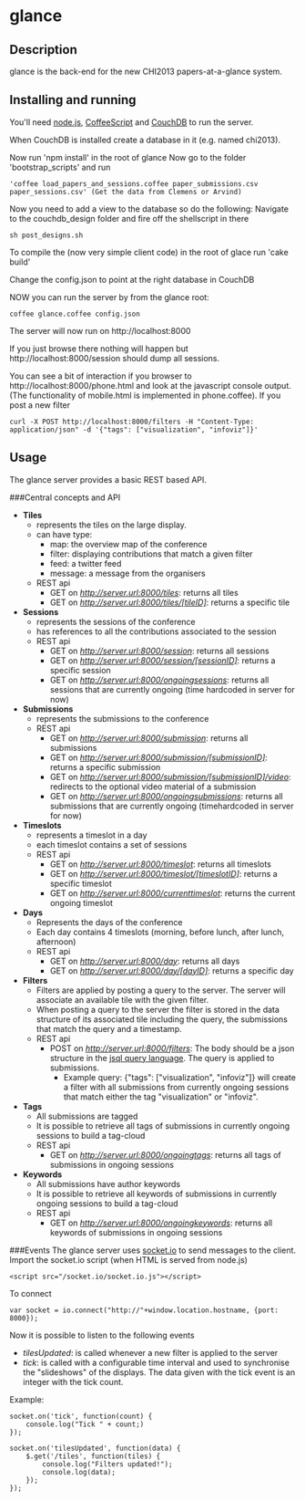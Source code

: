 glance
======

Description
-----------

glance is the back-end for the new CHI2013 papers-at-a-glance system.

Installing and running
----------------------

You'll need [node.js](http://nodejs.org), [CoffeeScript](http://coffeescript.org) and [CouchDB](http://couchdb.apache.org) to run the server.

When CouchDB is installed create a database in it (e.g. named chi2013). 

Now run 'npm install' in the root of glance
Now go to the folder 'bootstrap_scripts' and run 

    'coffee load_papers_and_sessions.coffee paper_submissions.csv paper_sessions.csv' (Get the data from Clemens or Arvind)

Now you need to add a view to the database so do the following:
Navigate to the couchdb_design folder and fire off the shellscript in there

    sh post_designs.sh

To compile the (now very simple client code) in the root of glace run 'cake build'

Change the config.json to point at the right database in CouchDB

NOW you can run the server by from the glance root:

    coffee glance.coffee config.json

The server will now run on http://localhost:8000

If you just browse there nothing will happen but http://localhost:8000/session should dump all sessions.

You can see a bit of interaction if you browser to http://localhost:8000/phone.html and look at the javascript console output. (The functionality of mobile.html is implemented in phone.coffee).
If you post a new filter

    curl -X POST http://localhost:8000/filters -H "Content-Type: application/json" -d '{"tags": ["visualization", "infoviz"]}'
    
    
Usage
------


The glance server provides a basic REST based API.

###Central concepts and API

 * __Tiles__
    + represents the tiles on the large display.
    + can have type:
      * map: the overview map of the conference
      * filter: displaying contributions that match a given filter
      * feed: a twitter feed
      * message: a message from the organisers
    + REST api
      * GET on _http://server.url:8000/tiles_: returns all tiles
      * GET on _http://server.url:8000/tiles/[tileID]_: returns a specific tile
 * __Sessions__
   + represents the sessions of the conference
   + has references to all the contributions associated to the session
   + REST api
     * GET on _http://server.url:8000/session_: returns all sessions
     * GET on _http://server.url:8000/session/[sessionID]_: returns a specific session
     * GET on _http://server.url:8000/ongoingsessions_: returns all sessions that are currently ongoing (time hardcoded in server for now)
 * __Submissions__
   + represents the submissions to the conference
   + REST api
     * GET on _http://server.url:8000/submission_: returns all submissions
     * GET on _http://server.url:8000/submission/[submissionID]_: returns a specific submission
     * GET on _http://server.url:8000/submission/[submissionID]/video_: redirects to the optional video material of a submission
     * GET on _http://server.url:8000/ongoingsubmissions_: returns all submissions that are currently ongoing (timehardcoded in server for now)
 * __Timeslots__
   + represents a timeslot in a day
   + each timeslot contains a set of sessions
   + REST api
     * GET on _http://server.url:8000/timeslot_: returns all timeslots
     * GET on _http://server.url:8000/timeslot/[timeslotID]_: returns a specific timeslot
     * GET on _http://server.url:8000/currenttimeslot_: returns the current ongoing timeslot
 * __Days__
   + Represents the days of the conference
   + Each day contains 4 timeslots (morning, before lunch, after lunch, afternoon)
   + REST api
     * GET on _http://server.url:8000/day_: returns all days
     * GET on _http://server.url:8000/day/[dayID]_: returns a specific day
 * __Filters__
   + Filters are applied by posting a query to the server. The server will associate an available tile with the given filter.
   + When posting a query to the server the filter is stored in the data structure of its associated tile including the query, the submissions that match the query and a timestamp.
   + REST api
      * POST on _http://server.url:8000/filters_: The body should be a json structure in the [jsql query language](https://github.com/deitch/searchjs). The query is applied to submissions. 
         + Example query: {"tags": ["visualization", "infoviz"]} will create a filter with all submissions from currently ongoing sessions that match either the tag "visualization" or "infoviz".
 * __Tags__
   + All submissions are tagged
   + It is possible to retrieve all tags of submissions in currently ongoing sessions to build a tag-cloud
   + REST api
     * GET on _http://server.url:8000/ongoingtags_: returns all tags of submissions in ongoing sessions
 * __Keywords__
    + All submissions have author keywords
    + It is possible to retrieve all keywords of submissions in currently ongoing sessions to build a tag-cloud
    + REST api
      * GET on _http://server.url:8000/ongoingkeywords_: returns all keywords of submissions in ongoing sessions
     
     
###Events
The glance server uses [socket.io](http://socket.io) to send messages to the client.
Import the socket.io script (when HTML is served from node.js)

    <script src="/socket.io/socket.io.js"></script>
    
To connect

    var socket = io.connect("http://"+window.location.hostname, {port: 8000});
    
Now it is possible to listen to the following events

  * _tilesUpdated_: is called whenever a new filter is applied to the server
  * _tick_: is called with a configurable time interval and used to synchronise the "slideshows" of the displays. The data given with the tick event is an integer with the tick count.
  
Example:

    socket.on('tick', function(count) {
        console.log("Tick " + count;)
    });
    
    socket.on('tilesUpdated', function(data) {
        $.get('/tiles', function(tiles) {
            console.log("Filters updated!");
            console.log(data);
        });
    });
        
  

